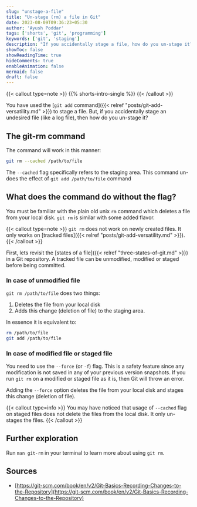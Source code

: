 ```yaml
---
slug: "unstage-a-file"
title: "Un-stage (rm) a file in Git"
date: 2023-08-09T09:36:23+05:30
author: 'Ayush Poddar'
tags: ['shorts', 'git', 'programming']
keywords: ['git', 'staging']
description: "If you accidentally stage a file, how do you un-stage it?"
showToc: false
showReadingTime: true
hideComments: true
enableAnimation: false
mermaid: false
draft: false
---
```


{{< callout type=note >}}
{{% shorts-intro-single %}}
{{< /callout >}}

You have used the [`git add` command]({{< relref "posts/git-add-versatility.md" >}}) to stage a
file. But, if you accidentally stage an undesired file (like a log file), then how do you
un-stage it?

## The git-rm command
The command will work in this manner:

```bash
git rm --cached /path/to/file
```

The `--cached` flag specifically refers to the staging area. This command un-does the effect of `git
add /path/to/file` command

## What does the command do without the flag?
You must be familiar with the plain old unix `rm` command which deletes a file from your local disk.
`git rm` is similar with some added flavor.

{{< callout type=note >}}
`git rm` does not work on newly created files. It only
works on [tracked files]({{< relref "posts/git-add-versatility.md" >}}).
{{< /callout >}}

First, lets revisit the [states of a file]({{< relref "three-states-of-git.md" >}}) in a Git repository. A tracked file can be unmodified, modified or staged before being committed.

### In case of unmodified file
`git rm /path/to/file` does two things:
1. Deletes the file from your local disk
2. Adds this change (deletion of file) to the staging area.

In essence it is equivalent to:

```bash
rm /path/to/file
git add /path/to/file
```

### In case of modified file or staged file
You need to use the `--force` (or `-f`) flag. This is a safety feature since any modification is not
saved in any of your previous version snapshots. If you run `git rm` on a modified or staged file as
it is, then Git will throw an error.

Adding the `--force` option deletes the file from your local disk and stages this change (deletion
of file).

{{< callout type=info >}}
You may have noticed that usage of `--cached` flag on staged files does not delete the files from
the local disk. It only un-stages the files.
{{< /callout >}}

## Further exploration
Run `man git-rm` in your terminal to learn more about using `git rm`.

## Sources
- [https://git-scm.com/book/en/v2/Git-Basics-Recording-Changes-to-the-Repository](https://git-scm.com/book/en/v2/Git-Basics-Recording-Changes-to-the-Repository)
